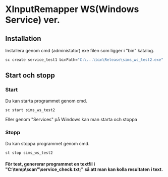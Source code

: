 # XInputRemapper WS(Windows Service) ver.

## Installation
Installera genom cmd (administator) exe filen som ligger i "bin" katalog.
```bash
sc create service_test1 binPath="C:\...\bin\Release\sims_ws_test2.exe"
```

## Start och stopp
### Start
Du kan starta programmet genom cmd.
```bash
sc start sims_ws_test2
```
Eller genom "Services" på Windows kan man starta och stoppa

### Stopp
Du kan stoppa programmet genom cmd.
```bash
st stop sims_ws_test2
```

#### För test, genererar programmet en textfil i "C:\\temp\\scan"\\service_check.txt;" så att man kan kolla resultaten i text.
